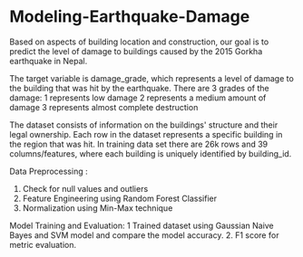# Modeling-Earthquake-Damage

Based on aspects of building location and construction, our goal is to predict 
the level of damage to buildings caused by the 2015 Gorkha earthquake in 
Nepal. 

The target variable is damage_grade, which represents a level of damage to the 
building that was hit by the earthquake. 
There are 3 grades of the damage:
1 represents low damage
2 represents a medium amount of damage
3 represents almost complete destruction

The dataset consists of information on the buildings' structure and their legal ownership. Each row in the dataset represents a specific building in the region that was 
hit. In training data set there are 26k rows and 39 columns/features, where each building is uniquely identified by building_id.

Data Preprocessing : 
1. Check for null values and outliers
2. Feature Engineering using Random Forest Classifier
3. Normalization using Min-Max technique

Model Training and Evaluation:
1 Trained dataset using Gaussian Naive Bayes and SVM model and compare the model accuracy.
2. F1 score for metric evaluation. 

